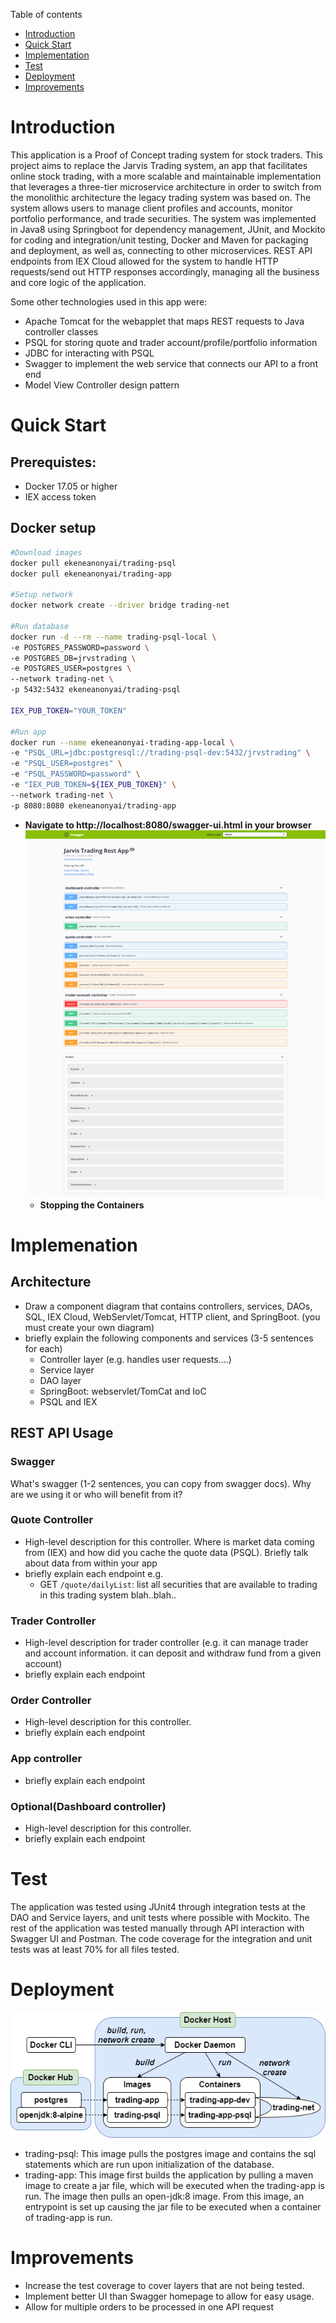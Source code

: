 Table of contents
* [Introduction](#Introduction)
* [Quick Start](#QuickStart)
* [Implementation](#Implementation)
* [Test](#Test)
* [Deployment](#Deployment)
* [Improvements](#Improvements)

# Introduction
This application is a Proof of Concept trading system for stock traders.
This project aims to replace the Jarvis Trading system, an app that facilitates online stock trading,
with a more scalable and maintainable implementation that leverages a three-tier microservice
architecture in order to switch from the monolithic architecture the legacy trading system was 
based on. The system allows users to manage client profiles and accounts, monitor portfolio performance, and trade securities. The system
was implemented in Java8 using Springboot for dependency management, JUnit, and Mockito for coding and integration/unit testing, 
Docker and Maven for packaging and deployment, as well as, connecting to other microservices. REST API endpoints from IEX Cloud 
allowed for the system to handle HTTP requests/send out HTTP responses accordingly, managing all the business and core 
logic of the application. 

Some other technologies used in this app were:
- Apache Tomcat for the webapplet that maps REST requests to Java controller classes
- PSQL for storing quote and trader account/profile/portfolio information
- JDBC for interacting with PSQL
- Swagger to implement the web service that connects our API to a front end
- Model View Controller design pattern

# Quick Start

## Prerequistes:

- Docker 17.05 or higher
- IEX access token

## Docker setup

```bash
#Download images
docker pull ekeneanonyai/trading-psql
docker pull ekeneanonyai/trading-app

#Setup network
docker network create --driver bridge trading-net

#Run database
docker run -d --rm --name trading-psql-local \
-e POSTGRES_PASSWORD=password \
-e POSTGRES_DB=jrvstrading \
-e POSTGRES_USER=postgres \
--network trading-net \
-p 5432:5432 ekeneanonyai/trading-psql

IEX_PUB_TOKEN="YOUR_TOKEN"

#Run app
docker run --name ekeneanonyai-trading-app-local \
-e "PSQL_URL=jdbc:postgresql://trading-psql-dev:5432/jrvstrading" \
-e "PSQL_USER=postgres" \
-e "PSQL_PASSWORD=password" \
-e "IEX_PUB_TOKEN=${IEX_PUB_TOKEN}" \
--network trading-net \
-p 8080:8080 ekeneanonyai/trading-app
```
* **Navigate to http://localhost:8080/swagger-ui.html in your browser**
  ![Swagger](assets/Swagger_UI.png)
    * **Stopping the Containers**

# Implemenation
## Architecture
- Draw a component diagram that contains controllers, services, DAOs, SQL, IEX Cloud, WebServlet/Tomcat, HTTP client, and SpringBoot. (you must create your own diagram)
- briefly explain the following components and services (3-5 sentences for each)
    - Controller layer (e.g. handles user requests....)
    - Service layer
    - DAO layer
    - SpringBoot: webservlet/TomCat and IoC
    - PSQL and IEX

## REST API Usage
### Swagger
What's swagger (1-2 sentences, you can copy from swagger docs). Why are we using it or who will benefit from it?
### Quote Controller
- High-level description for this controller. Where is market data coming from (IEX) and how did you cache the quote data (PSQL). Briefly talk about data from within your app
- briefly explain each endpoint
  e.g.
    - GET `/quote/dailyList`: list all securities that are available to trading in this trading system blah..blah..
### Trader Controller
- High-level description for trader controller (e.g. it can manage trader and account information. it can deposit and withdraw fund from a given account)
- briefly explain each endpoint
### Order Controller
- High-level description for this controller.
- briefly explain each endpoint
### App controller
- briefly explain each endpoint
### Optional(Dashboard controller)
- High-level description for this controller.
- briefly explain each endpoint

# Test
The application was tested using JUnit4 through integration tests at the DAO and Service layers, and unit tests where possible 
with Mockito. The rest of the application was tested manually through API interaction with Swagger UI and Postman. 
The code coverage for the integration and unit tests was at least 70% for all files tested.

# Deployment
![Docker](./assets/docker.jpg)
- trading-psql: This image pulls the postgres image and contains the sql statements which are run upon initialization of the database.
- trading-app: This image first builds the application by pulling a maven image to create a jar file, which will be executed when the 
trading-app is run. The image then pulls an open-jdk:8 image. From this image, an entrypoint is set up causing the jar file to be executed
  when a container of trading-app is run.

# Improvements
- Increase the test coverage to cover layers that are not being tested.
- Implement better UI than Swagger homepage to allow for easy usage.
- Allow for multiple orders to be processed in one API request